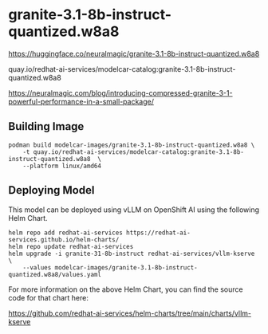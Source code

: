 # granite-3.1-8b-instruct-quantized.w8a8

https://huggingface.co/neuralmagic/granite-3.1-8b-instruct-quantized.w8a8

quay.io/redhat-ai-services/modelcar-catalog:granite-3.1-8b-instruct-quantized.w8a8

https://neuralmagic.com/blog/introducing-compressed-granite-3-1-powerful-performance-in-a-small-package/

## Building Image

```
podman build modelcar-images/granite-3.1-8b-instruct-quantized.w8a8 \
    -t quay.io/redhat-ai-services/modelcar-catalog:granite-3.1-8b-instruct-quantized.w8a8  \
    --platform linux/amd64
```

## Deploying Model

This model can be deployed using vLLM on OpenShift AI using the following Helm Chart.

```
helm repo add redhat-ai-services https://redhat-ai-services.github.io/helm-charts/
helm repo update redhat-ai-services
helm upgrade -i granite-31-8b-instruct redhat-ai-services/vllm-kserve \
    --values modelcar-images/granite-3.1-8b-instruct-quantized.w8a8/values.yaml
```

For more information on the above Helm Chart, you can find the source code for that chart here:

https://github.com/redhat-ai-services/helm-charts/tree/main/charts/vllm-kserve
